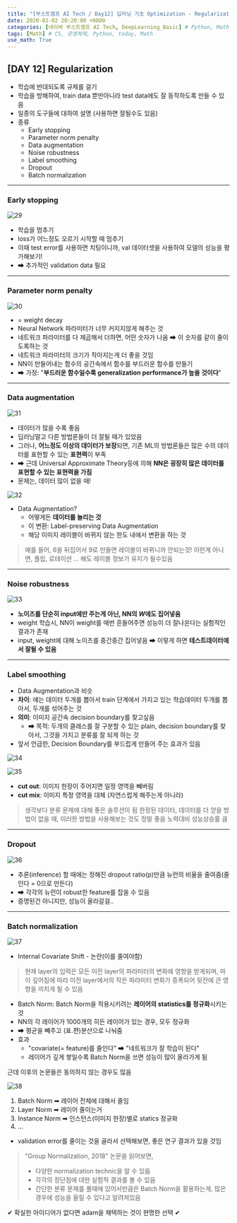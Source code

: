 ```yaml
---
title: "[부스트캠프 AI Tech / Day12] 딥러닝 기초 Optimization - Regularization"
date: 2020-02-02 20:20:00 +0800
categories: [네이버 부스트캠프 AI Tech, DeepLearning_Basic] # Python, Math_AI, DeepLearning_Basic
tags: [Math] # CS, 운영체제, Python, today, Math
use_math: True
---
```



## **[DAY 12] Regularization**

- 학습에 반대되도록 규제를 걸기
- 학습을 방해하여, train data 뿐만아니라 test data에도 잘 동작하도록 만들 수 있음
- 일종의 도구들에 대하여 설명 (사용하면 잘될수도 있음)
- 종류
  - Early stopping
  - Parameter norm penalty
  - Data augmentation
  - Noise robustness
  - Label smoothing
  - Dropout
  - Batch normalization
  
---

### **Early stopping**

![29](/assets/img/sources/2021-02-03-02-58-57.png)

- 학습을 멈추기
- loss가 어느정도 오르기 시작할 때 멈추기
- 이때 test error를 사용하면 치팅이니까, val 데이터셋을 사용하여 모델의 성능을 평가해보기!
- ➡ 추가적인 validation data 필요

---

### **Parameter norm penalty**

![30](/assets/img/sources/2021-02-03-02-59-14.png)

- = weight decay
- Neural Network 파라미터가 너무 커지지않게 해주는 것
- 네트워크 파라미터를 다 제곱해서 더하면, 어떤 숫자가 나옴 ➡ 이 숫자를 같이 줄이도록하는 것
- 네트워크 파라미터의 크기가 작아지는게 더 좋을 것임
- NN이 만들어내는 함수의 공간속에서 함수를 부드러운 함수를 만들기
- ➡ 가정: "**부드러운 함수일수록 generalization performance가 높을 것이다**"

---

### **Data augmentation**

![31](/assets/img/sources/2021-02-03-02-59-49.png)

- 데이터가 많을 수록 좋음
- 딥러닝말고 다른 방법론들이 더 잘될 때가 있었음
- 그러나, **어느정도 이상의 데이터가 보장**되면, 기존 ML의 방법론들은 많은 수의 데이터를 표현할 수 있는 **표현력**이 부족
- ➡ 근데 Universal Approximate Theory등에 의해 **NN은 굉장히 많은 데이터를 표현할 수 있는 표현력을 가짐**
- 문제는, 데이터 많이 없을 때!

![32](/assets/img/sources/2021-02-03-03-00-09.png)

- Data Augmentation?
  - 어떻게든 **데이터를 늘리는 것**
  - 이 변환: Label-preserving Data Augmentation
  - 해당 이미지 레이블이 바뀌지 않는 한도 내에서 변환을 하는 것

> 예를 들어, 6을 뒤집어서 9로 만들면 레이블이 바뀌니까 안되는것!
> 이런게 아니면, 플립, 로테이션 ... 해도 레이블 정보가 유지가 될수있음

---

### **Noise robustness**

![33](/assets/img/sources/2021-02-03-03-00-26.png)

- **노이즈를 단순히 input에만 주는게 아닌, NN의 $W$에도 집어넣음**
- weight 학습시, NN이 weight를 매번 흔들어주면 성능이 더 잘나온다는 실험적인 결과가 존재
- input, weight에 대해 노이즈를 중간중간 집어넣음 ➡ 이렇게 하면 **테스트데이터에서 잘될 수 있음**

---

### **Label smoothing**

- Data Augmentation과 비슷
- **차이**: 얘는 데이터 두개를 뽑아서 train 단계에서 가지고 있는 학습데이터 두개를 뽑아서, 두개를 섞어주는 것
- **의미**: 이미지 공간속 decision boundary를 찾고싶음
  - ➡ 목적: 두개의 클래스를 잘 구분할 수 있는 plain, decision boundary를 찾아서, 그것을 가지고 분류를 잘 되게 하는 것
- 앞서 언급한, Decision Boundary를 부드럽게 만들어 주는 효과가 있음

![34](/assets/img/sources/2021-02-03-03-00-40.png)

![35](/assets/img/sources/2021-02-03-03-00-56.png)

- **cut out**: 이미지 한장이 주어지면 일정 영역을 빼버림
- **cut mix**: 이미지 특정 영역을 대체 (자연스럽게 해주는게 아니라)

> 생각보다 분류 문제에 대해 좋은 솔루션이 됨
> 한정된 데이터, 데이터를 더 얻을 방법이 없을 때, 이러한 방법을 사용해보는 것도 정말 좋음
> 노력대비 성능상승률 큼

---

### **Dropout**

![36](/assets/img/sources/2021-02-03-03-01-10.png)

- 추론(inference) 할 때에는 정해진 dropout ratio(p)만큼 뉴런의 비율을 줄여줌(줄인다 = 0으로 만든다)
- ➡ 각각의 뉴런이 robust한 feature를 잡을 수 있음
- 증명된건 아니지만, 성능이 올라갈걸..

---

### **Batch normalization**

![37](/assets/img/sources/2021-02-03-03-01-21.png)

- Internal Covariate Shift - 논란(이를 줄여야함)

> 현재 layer의 입력은 모든 이전 layer의 파라미터의 변화에 영향을 받게되며, 마이 깊어짐에 따라 이전 layer에서의 작은 파라미터 변화가 증폭되어 뒷잔에 큰 영향을 끼치게 될 수 있음

- Batch Norm: Batch Norm을 적용시키려는 **레이어의 statistics를 정규화**시키는 것
- NN의 각 레이어가 1000개의 히든 레이어가 있는 경우, 모두 정규화
- ➡ 평균을 빼주고 (표.편)분산으로 나눠줌
- 효과
  - "covariate(= feature)를 줄인다" ➡ "네트워크가 잘 학습이 된다"
  - 레이어가 깊게 쌓일수록 Batch Norm을 쓰면 성능이 많이 올라가게 됨

근데 이후의 논문들은 동의하지 않는 경우도 많음

![38](/assets/img/sources/2021-02-03-03-01-35.png)

1. Batch Norm ➡ 레이어 전체에 대해서 줄임
2. Layer Norm ➡ 레이어 줄이는거
3. Instance Norm ➡ 인스턴스(이미지 한장)별로 statics 정규화
4. ...

- validation error를 줄이는 것을 골라서 선택해보면, 좋은 연구 결과가 있을 것임

> "Group Normalization, 2018" 논문을 읽어보면,
> - 다양한 normalization technic을 알 수 있음
> - 각각의 장단점에 대한 실험적 결과를 볼 수 있음
> - 간단한 분류 문제를 풀때에 있어서만큼은 Batch Norm을 활용하는게, 많은 경우에 성능을 올릴 수 있다고 알려져있음

✔ 확실한 아이디어가 없다면 adam을 채택하는 것이 현명한 선택 ✔ 